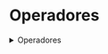 # Operadores

<details>

<summary>Operadores</summary>

São simbolos especiais que tem um significado próprio para a liguagem e estão associados a determinadas operações.

<details>

  <summary>Operadores de atribuição</summary>

Represendado pelo símbolo de igualdade `=`.
exemplos de atribuições juntamente com alguns tipos não primitivos:

```
String nome = "José";
int idade = 25;
double peso = 59.70;
char sexo = 'M';
boolean doadorDeSangue = true;
Date dataNascimento = new Date();
```

Este operador é utilizado para definir o valor inicial ou sobrescrever o valor de uma variável.

 </details>
<details>

<summary>Operadores aritméticos</summary>

São os operadores matemáticos que conhecemos

- Adição `int adicao = 1+33;`
- Subtração `int subtracao = 32 - 12;`
- Multiplicação `int multiplicacao = 7 * 12;`
- Divisão `double divisao = 13 / 5;`
- Módulo `int modulo = 18 % 3` // Módulo é o resto da divisão
- `double resultado = (10 * 7) + (12/5);` podemos fazer operações complexas também

### Atenção

O símbolo `+` quando utilizado em strings, é feita concatenação, a junção dos textos.
Então se programa detecta que tem uma operação com numeros e string, o resultado pode ser diferente do esperado.

Alguns casos que podem acontecer:

```
String concat = "?";

concat = 1+1+1+"1"; // resultado 31. Irá somar atá encontrar a string e fará a concatenação

concat = 1+"1"+1+1; // resultado 1111. A string faz parte da primeira operaçao, todo resto será concatenado

concat = 1+"1"+1+"1"; // resultado 1111. A string faz parte da primeira operaçao, todo resto será concatenado

concat = "1"+(1+1+1); // resultado 13. Primeiro é executado o que estiver entre parênteses e após isso identificou a string
```

</details>

<details>

<summary>Operadores unários</summary>

São aplicados juntamento com outro operador aritimético. Eles realizam alguns trabalhos básicos como incremetar, decrementar, inverter valores neméricos e booleanos.

- `+` Operador unário de valor posítivo - número são positivos explicitamente;
- `-` Operador unário de valor negativo - negativa um número ou experssão aritimética ;
- `++` Operador unário de incremento valor - incrementar 1 ao valor;
- `--` Operador unário de decremento valor - decrementar 1 ao valor;
- `--` Operador unário lógico de negação - nega/inverte o valor de uma expressão booleana;

### Atenção

Para tornar um numero negativo em positivo, multiplique-o por `-1`.

`++` e `--` podem ser feitos antes ou depois da execução "daquela linha". Segue os exemplos:

Com o incremento depois, primeiro mostrará na tela, depois será feito a operação.

- `System.out.println(5++);`
- `System.out.println(5--);`

Com o incremento antes, primeiro será feito a operação, depois mostrará o resultado

- `System.out.println(++5);`
- `System.out.println(--5);`

</details>

<details>

  <summary>Ternário</summary>

Operador ternário é uma forma resumida para definir uma condição e escolher entre dois valores, seria como um `if / else` comum.

Este é representado por `(expressão) ? <resultado para true> : <resultado para false>`.

```
int a, b;
a = 5;
b = 2;

String resultado = a == b ? "Valores iguais" : "Valores diferente"
```

</details>

<details>

<summary>Operadores Relacionais</summary>

Estes avalias a relação entre duas variáveis ou expressões:
- ` a == b` ->  A igual ao B;
- ` a != b` ->  A diferente de B;
- ` a > b` ->  A maior que B;
- ` a < b` ->  A menor que B;
- ` a >= b` ->  A maior ou igual que B;
- ` a <= b` ->  A menor ou igual que B;

Para comparar string e objects o mais indicado é usar:
```
String nome1 = "Ana";
String nome2 = "Joy";

System.out.println(nome1.equals(nome2));
```

</details>

<details>

<summary>Operadores Lógicos</summary>

Os operadores lógicos nos permite criar expressões lógicas maiores a partir da junção de duas ou mais expressões

- `&&` operador "E" / "AND". Todas precisam ser true
- `||` operador "OU" / "OR". Ao menos uma precisa ser true

Ex:
```

```

</details>

</details>
